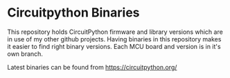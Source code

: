# Circuitpython Binaries
This repository holds CircuitPython firmware and library versions which are in use of my other github projects. Having binaries in this repository makes it easier to find right binary versions. 
Each MCU board and version is in it's own branch.

Latest binaries can be found from https://circuitpython.org/